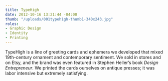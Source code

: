 ```yaml
---
title: TypeHigh
date: 2012-10-16 13:21:44 -04:00
thumb: "/uploads/001typehigh-thumb1-340x243.jpg"
roles:
- Graphic Design
- Identity
- Printing
---
```

TypeHigh is a line of greeting cards and ephemera we developed that mixed 19th-century ornament and contemporary sentiment. We sold in stores and on Etsy, and the brand was even featured in Stephen Heller’s book <em>Design Entrepreneur</em>. We printed the cards ourselves on antique presses; it was labor intensive but extremely satisfying.
